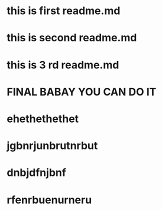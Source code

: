 # this is first readme.md

# this is second readme.md

# this is  3 rd readme.md

# FINAL BABAY YOU CAN DO IT

#  ehethethethet

# jgbnrjunbrutnrbut

# dnbjdfnjbnf

# rfenrbuenurneru